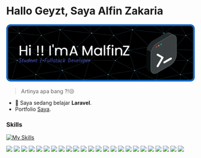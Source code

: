 # Hallo Geyzt, Saya Alfin Zakaria

![banner](img/header.png)

<!--
**alfin0881/alfin0881** is a ✨ _special_ ✨ repository because its `README.md` (this file) appears on your GitHub profile.

Here are some ideas to get you started:

- 🔭 I’m currently working on ...
- 🌱 I’m currently learning ...
- 👯 I’m looking to collaborate on ...
- 🤔 I’m looking for help with ...
- 💬 Ask me about ...
- 📫 How to reach me: ...
- 😄 Pronouns: ...
- ⚡ Fun fact: ...
-->
> Artinya apa bang ?!😒
- 🤖 Saya sedang belajar **Laravel**.
- Portfolio [Saya](https://alfin0881.github.io/portfolio/).

### Skills

[![My Skills](https://skillicons.dev/icons?i=html,css,javascript,tailwind,laravel,mysql,php,npm,nodejs,ubuntu,github,vscode,go,vite&theme=light)](https://skillicons.dev)

<img src="https://img.shields.io/badge/Laravel-FF2D20?style=for-the-badge&logo=laravel&logoColor=white" />

<img src="https://img.shields.io/badge/Tailwind_CSS-38B2AC?style=for-the-badge&logo=tailwind-css&logoColor=white" />
<img src="https://img.shields.io/badge/Laragon-0E83CD?style=for-the-badge&logo=Laragon&logoColor=white
" />
<img src="https://img.shields.io/badge/Bootstrap-563D7C?style=for-the-badge&logo=bootstrap&logoColor=white
" />
<img src="https://img.shields.io/badge/Postman-FF6C37?style=for-the-badge&logo=Postman&logoColor=white
" />
<img src="https://img.shields.io/badge/Discord-5865F2?style=for-the-badge&logo=discord&logoColor=white
" />
<img src="https://img.shields.io/badge/Visual_Studio_Code-0078D4?style=for-the-badge&logo=visual%20studio%20code&logoColor=white
" />
<img src="https://img.shields.io/badge/C%23-239120?style=for-the-badge&logo=csharp&logoColor=white
" />
<img src="https://img.shields.io/badge/JavaScript-323330?style=for-the-badge&logo=javascript&logoColor=F7DF1E" />
<img src="https://img.shields.io/badge/Python-FFD43B?style=for-the-badge&logo=python&logoColor=blue
" />
<img src="https://img.shields.io/badge/Alpine_Linux-0D597F?style=for-the-badge&logo=alpine-linux&logoColor=white
" />
<img src="https://img.shields.io/badge/Windows_11-0078d4?style=for-the-badge&logo=windows-11&logoColor=white
" />
<img src="https://img.shields.io/badge/mac%20os-000000?style=for-the-badge&logo=apple&logoColor=white
" />
<img src="https://img.shields.io/badge/Quora-%23B92B27.svg?&style=for-the-badge&logo=Quora&logoColor=white
" />
<img src="https://img.shields.io/badge/Steam-000000?style=for-the-badge&logo=steam&logoColor=white
" />
<img src="https://img.shields.io/badge/Republic%20of%20Gamers-FF0029?style=for-the-badge&logo=Republic%20of%20Gamers&logoColor=white
" />
<img src="https://img.shields.io/badge/YouTube-FF0000?style=for-the-badge&logo=youtube&logoColor=white
" />
<img src="https://img.shields.io/badge/Spotify-1ED760?&style=for-the-badge&logo=spotify&logoColor=white
" />
<img src="https://img.shields.io/badge/ChatGPT-74aa9c?style=for-the-badge&logo=openai&logoColor=white
" />
<img src="https://img.shields.io/badge/Bitcoin-000000?style=for-the-badge&logo=bitcoin&logoColor=white
" />
<img src="https://img.shields.io/badge/Ethereum-3C3C3D?style=for-the-badge&logo=Ethereum&logoColor=white
" />
<img src="https://img.shields.io/badge/MySQL-005C84?style=for-the-badge&logo=mysql&logoColor=white
" />
<img src="https://img.shields.io/badge/Crowdsource-4285F4?style=for-the-badge&logo=Crowdsource&logoColor=white
" />
<img src="https://img.shields.io/badge/WhatsApp-25D366?style=for-the-badge&logo=whatsapp&logoColor=white
" />

